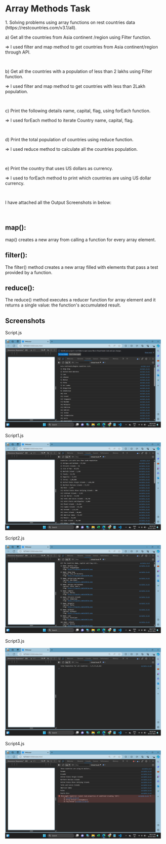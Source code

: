 <h1>Array Methods Task</h1>
<p>1. Solving problems using array functions on rest countries data (https://restcountries.com/v3.1/all).</p>
<p>a) Get all the countries from Asia continent /region using Filter function.</p>
<p> => I used filter and map method to get countries from Asia continent/region through API.</p>
<br>
<p>b) Get all the countries with a population of less than 2 lakhs using Filter function.</p>
<p> => I used filter and map method to get countries with less than 2Lakh population.</p>
<br>
<p>c) Print the following details name, capital, flag, using forEach function.</p>
<p> => I used forEach method to iterate Country name, capital, flag.</p>
<br>
<p>d) Print the total population of countries using reduce function.</p>
<p> => I used reduce method to calculate all the countries population.</p>
<br>
<p>e) Print the country that uses US dollars as currency.</p>
<p> => I used to forEach method to print which countries are using US dollar currency.</p>
<br>
<p>I have attached all the Output Screenshots in below:</p>
<br>
<h2>map():</h2>
<p>map() creates a new array from calling a function for every array element.</p>
<h2>filter():</h2>
<p>The filter() method creates a new array filled with elements that pass a test provided by a function.</p>
<h2>reduce():</h2>
<p>The reduce() method executes a reducer function for array element
and it returns a single value: the function's accumulated result.
</p>
  
<h2>Screenshots</h2>
<p>Script.js</p>
<img src="./images/screenshot1.png" alt="script.js">

<p>Script1.js</p>
<img src="./images/screenshot2.png" alt="script1.js">

<p>Script2.js</p>
<img src="./images/screenshot3.png" alt="script2.js">

<p>Script3.js</p>
<img src="./images/screenshot4.png" alt="script3.js">

<p>Script4.js</p>
<img src="./images/screenshot5.png" alt="script4.js">
